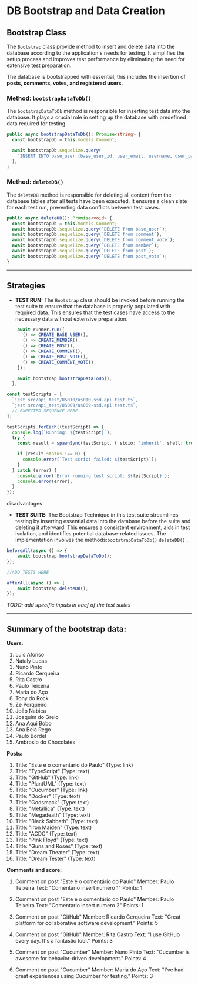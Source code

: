 # DB Bootstrap and Data Creation

## Bootstrap Class

The `Bootstrap` class provide method to insert and delete data into the database according to the application's needs for testing. It simplifies the setup process and improves test performance by eliminating the need for extensive test preparation.

The database is bootstrapped with essential, this includes the insertion of __posts, comments, votes, and registered users.__

### Method: `bootstrapDataToDb()`

The `bootstrapDataToDb` method is responsible for inserting test data into the database. It plays a crucial role in setting up the database with predefined data required for testing.

```typescript
public async bootstrapDataToDb(): Promise<string> {
  const bootstrapDb = this.models.Comment;

  await bootstrapDb.sequelize.query(
    `INSERT INTO base_user (base_user_id, user_email, username, user_password, created_at, updated_at) VALUES ("0e9d4aea-3542-4032-88f9-813619017fae", "luisafonso@dddforum.com", "LuísAfonso", "$2a$12$lNPmuH//UkzRTFTIBi/Ybu5YRYAuKnO36jtEtGiSdoGx7Gmu5g8ju", "2023-06-26 11:00:00", "2023-06-26 11:00:00")`,
  );
}
```

### Method: `deleteDB()`

The `deleteDB` method is responsible for deleting all content from the database tables after all tests have been executed. It ensures a clean slate for each test run, preventing data conflicts between test cases.

```typescript
public async deleteDB(): Promise<void> {
  const bootstrapDb = this.models.Comment;
  await bootstrapDb.sequelize.query(`DELETE from base_user`);
  await bootstrapDb.sequelize.query(`DELETE from comment`);
  await bootstrapDb.sequelize.query(`DELETE from comment_vote`);
  await bootstrapDb.sequelize.query(`DELETE from member`);
  await bootstrapDb.sequelize.query(`DELETE from post`);
  await bootstrapDb.sequelize.query(`DELETE from post_vote`);
}
```
---  
## Strategies

* __TEST RUN:__ The `Bootstrap` class should be invoked before running the test suite to ensure that the database is properly populated with required data. This ensures that the test cases have access to the necessary data without extensive preparation.

```typescript
    await runner.run([
      () => CREATE_BASE_USER(),
      () => CREATE_MEMBER(),
      () => CREATE_POST(),
      () => CREATE_COMMENT(),
      () => CREATE_POST_VOTE(),
      () => CREATE_COMMENT_VOTE(),
    ]);

    await bootstrap.bootstrapDataToDb();
  },
```
```typescript
const testScripts = [
  `jest src/api_test/US010/us010-ssd.api.test.ts`, 
  `jest src/api_test/US009/us009-ssd.api.test.ts`,
  // EXPECTED SEQUENCE HERE
];

testScripts.forEach((testScript) => {
  console.log(`Running: ${testScript}`);
  try {
    const result = spawnSync(testScript, { stdio: 'inherit', shell: true });

    if (result.status !== 0) {
      console.error(`Test script failed: ${testScript}`);
    }
  } catch (error) {
    console.error(`Error running test script: ${testScript}`);
    console.error(error);
  }
});
```

disadvantages

* __TEST SUITE:__ The Bootstrap Technique in this test suite streamlines testing by inserting essential data into the database before the suite and deleting it afterward. This ensures a consistent environment, aids in test isolation, and identifies potential database-related issues. The implementation involves the methods:`bootstrapDataToDb()` `deleteDB()` . 


```typescript
beforeAll(async () => {
    await bootstrap.bootstrapDataToDb();
});

//ADD TESTS HERE

afterAll(async () => {
    await bootstrap.deleteDB();
});
```

_TODO: add specific inputs in eacf of the test suites_

---

## Summary of the bootstrap data:

**Users:**
1. Luís Afonso
2. Nataly Lucas
3. Nuno Pinto
4. Ricardo Cerqueira
5. Rita Castro
6. Paulo Teixeira
7. Maria do Aço
8. Tony do Rock
9. Ze Porqueiro
10. João Nabica
11. Joaquim do Grelo
12. Ana Aqui Bobo
13. Ana Bela Rego
14. Paulo Bordel
15. Ambrosio do Chocolates

**Posts:**
1. Title: "Este é o comentário do Paulo" (Type: link)
2. Title: "TypeScript" (Type: text)
3. Title: "GitHub" (Type: link)
4. Title: "PlantUML" (Type: text)
5. Title: "Cucumber" (Type: link)
6. Title: "Docker" (Type: text)
7. Title: "Godsmack" (Type: text)
8. Title: "Metallica" (Type: text)
9. Title: "Megadeath" (Type: text)
10. Title: "Black Sabbath" (Type: text)
11. Title: "Iron Maiden" (Type: text)
12. Title: "ACDC" (Type: text)
13. Title: "Pink Floyd" (Type: text)
14. Title: "Guns and Roses" (Type: text)
15. Title: "Dream Theater" (Type: text)
16. Title: "Dream Tester" (Type: text)

**Comments and score:**
1. Comment on post "Este é o comentário do Paulo"
Member: Paulo Teixeira
Text: "Comentario insert numero 1"
Points: 1

2. Comment on post "Este é o comentário do Paulo"
Member: Paulo Teixeira
Text: "Comentario insert numero 2"
Points: 1

3. Comment on post "GitHub"
Member: Ricardo Cerqueira
Text: "Great platform for collaborative software development."
Points: 5

4. Comment on post "GitHub"
Member: Rita Castro
Text: "I use GitHub every day. It's a fantastic tool."
Points: 3

5. Comment on post "Cucumber"
Member: Nuno Pinto
Text: "Cucumber is awesome for behavior-driven development."
Points: 4

6. Comment on post "Cucumber"
Member: Maria do Aço
Text: "I've had great experiences using Cucumber for testing."
Points: 3

